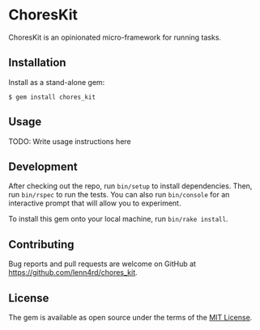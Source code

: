 # ChoresKit

ChoresKit is an opinionated micro-framework for running tasks.

## Installation

Install as a stand-alone gem:

    $ gem install chores_kit

## Usage

TODO: Write usage instructions here

## Development

After checking out the repo, run `bin/setup` to install dependencies. Then, run `bin/rspec` to run the tests. You can also run `bin/console` for an interactive prompt that will allow you to experiment.

To install this gem onto your local machine, run `bin/rake install`.

## Contributing

Bug reports and pull requests are welcome on GitHub at https://github.com/lenn4rd/chores_kit.

## License

The gem is available as open source under the terms of the [MIT License](https://opensource.org/licenses/MIT).
